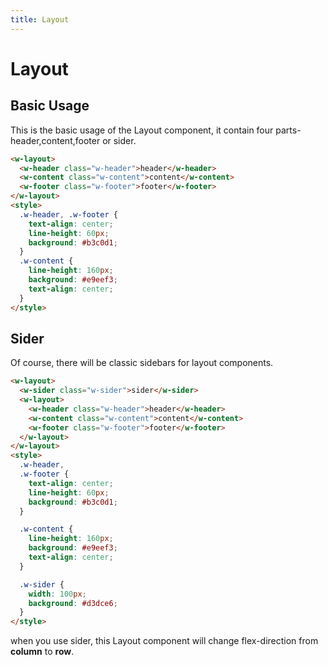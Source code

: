 ```yaml
---
title: Layout
---
```


# Layout
## Basic Usage
This is the basic usage of the Layout component, it contain four parts-header,content,footer or sider.

<ClientOnly>
  <LayoutDemo></LayoutDemo>
</ClientOnly>

``` html
<w-layout>
  <w-header class="w-header">header</w-header>
  <w-content class="w-content">content</w-content>
  <w-footer class="w-footer">footer</w-footer>
</w-layout>
<style>
  .w-header, .w-footer {
    text-align: center;
    line-height: 60px;
    background: #b3c0d1;
  }
  .w-content {
    line-height: 160px;
    background: #e9eef3;
    text-align: center;
  }
</style>
```
## Sider
Of course, there will be classic sidebars for layout components.
<ClientOnly>
  <LayoutSider></LayoutSider>
</ClientOnly>

``` html
<w-layout>
  <w-sider class="w-sider">sider</w-sider>
  <w-layout>
    <w-header class="w-header">header</w-header>
    <w-content class="w-content">content</w-content>
    <w-footer class="w-footer">footer</w-footer>
  </w-layout>
</w-layout>
<style>
  .w-header,
  .w-footer {
    text-align: center;
    line-height: 60px;
    background: #b3c0d1;
  }

  .w-content {
    line-height: 160px;
    background: #e9eef3;
    text-align: center;
  }

  .w-sider {
    width: 100px;
    background: #d3dce6;
  }
</style>
```
when you use sider, this Layout component will change flex-direction from **column** to **row**.
